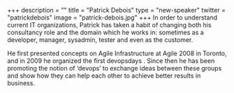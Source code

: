 +++
description = ""
title = "Patrick Debois"
type = "new-speaker"
twitter = "patrickdebois"
image = "patrick-debois.jpg"
+++
In order to understand current IT organizations, Patrick has taken a habit of changing both his consultancy role and the domain which he works in: sometimes as a developer, manager, sysadmin, tester and even as the customer.

He first presented concepts on Agile Infrastructure at Agile 2008 in Toronto, and in 2009 he organized the first devopsdays . Since then he has been promoting the notion of ‘devops’ to exchange ideas between these groups and show how they can help each other to achieve better results in business.